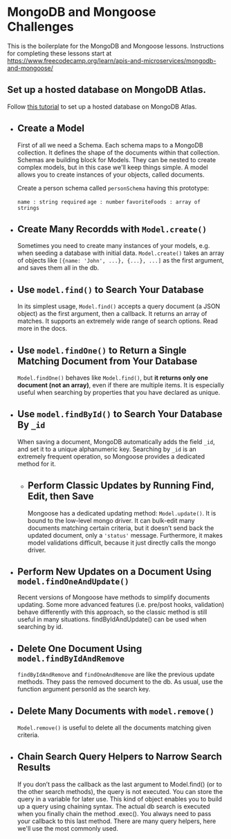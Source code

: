 # MongoDB and Mongoose Challenges

This is the boilerplate for the MongoDB and Mongoose lessons. Instructions for completing these lessons start at https://www.freecodecamp.org/learn/apis-and-microservices/mongodb-and-mongoose/

## Set up a hosted database on MongoDB Atlas.

Follow [this tutorial](https://www.freecodecamp.org/news/get-started-with-mongodb-atlas/) to set up a hosted database on MongoDB Atlas.

- ## Create a Model
  First of all we need a Schema. Each schema maps to a MongoDB collection. It defines the shape of the documents within that collection. Schemas are         building block for Models. They can be nested to create complex models, but in this case we'll keep things simple. A model allows you to create instances   of your objects, called documents.

  Create a person schema called `personSchema` having this prototype:
 
  `name : string required`
  `age : number`
  `favoriteFoods : array of strings`
  
- ## Create Many Recordds with `Model.create()`
  Sometimes you need to create many instances of your models, e.g. when seeding a database with initial data. `Model.create()` takes an array of objects like `[{name: 'John', ...}, {...}, ...]` as the first argument, and saves them all in the db. 

- ## Use `model.find()` to Search Your Database
  In its simplest usage, `Model.find()` accepts a query document (a JSON object) as the first argument, then a callback. It returns an array of matches. It supports an extremely wide range of search options. Read more in the docs.

- ## Use `model.findOne()` to Return a Single Matching Document from Your Database
    `Model.findOne()` behaves like `Model.find()`, but **it returns only one document (not an array)**, even if there are multiple items. It is especially useful when searching by properties that you have declared as unique.

- ## Use `model.findById()` to Search Your Database By `_id`
  When saving a document, MongoDB automatically adds the field `_id`, and set it to a unique alphanumeric key. Searching by `_id` is an extremely frequent operation, so Mongoose provides a dedicated method for it.
  
  - ## Perform Classic Updates by Running Find, Edit, then Save
    Mongoose has a dedicated updating method: `Model.update()`. It is bound to the low-level mongo driver. It can bulk-edit many documents matching certain criteria, but it doesn’t send back the updated document, only a `'status'` message. Furthermore, it makes model validations difficult, because it just directly calls the mongo driver.
    
- ## Perform New Updates on a Document Using `model.findOneAndUpdate()`
  Recent versions of Mongoose have methods to simplify documents updating. Some more advanced features (i.e. pre/post hooks, validation) behave differently with this approach, so the classic method is still useful in many situations. findByIdAndUpdate() can be used when searching by id.
  
- ## Delete One Document Using `model.findByIdAndRemove`
  `findByIdAndRemove` and `findOneAndRemove` are like the previous update methods. They pass the removed document to the db. As usual, use the function argument personId as the search key.

- ## Delete Many Documents with `model.remove()`
  `Model.remove()` is useful to delete all the documents matching given criteria.
  
- ## Chain Search Query Helpers to Narrow Search Results
  If you don’t pass the callback as the last argument to Model.find() (or to the other search methods), the query is not executed. You can store the query in a variable for later use. This kind of object enables you to build up a query using chaining syntax. The actual db search is executed when you finally chain the method .exec(). You always need to pass your callback to this last method. There are many query helpers, here we'll use the most commonly used.
